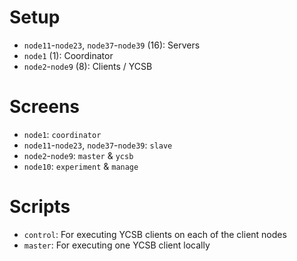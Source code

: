 # Setup
- `node11`-`node23`, `node37`-`node39` (16): Servers
- `node1` (1): Coordinator
- `node2`-`node9` (8): Clients / YCSB

# Screens
- `node1`: `coordinator`
- `node11`-`node23`, `node37`-`node39`: `slave`
- `node2`-`node9`: `master` & `ycsb`
- `node10`: `experiment` & `manage`

# Scripts
- `control`: For executing YCSB clients on each of the client nodes
- `master`: For executing one YCSB client locally
